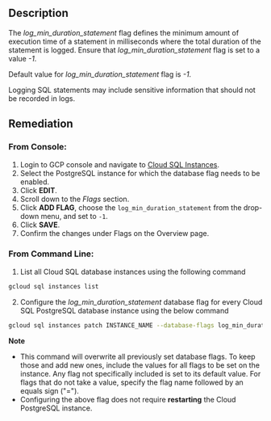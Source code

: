 ## Description

The *log_min_duration_statement* flag defines the minimum amount of execution time of a statement in milliseconds where the total duration of the statement is logged. Ensure that *log_min_duration_statement* flag is set to a value *-1*.

Default value for *log_min_duration_statement* flag is *-1*.

Logging SQL statements may include sensitive information that should not be recorded in logs.

## Remediation

### From Console:

1. Login to GCP console and navigate to [Cloud SQL Instances](https://console.cloud.google.com/sql/).
2. Select the PostgreSQL instance for which the database flag needs to be enabled.
3. Click **EDIT**.
4. Scroll down to the *Flags* section.
5. Click **ADD FLAG**, choose the `log_min_duration_statement` from the drop-down menu, and set to `-1`.
6. Click **SAVE**.
7. Confirm the changes under Flags on the Overview page.

### From Command Line:

1. List all Cloud SQL database instances using the following command

```bash
gcloud sql instances list
```
2. Configure the *log_min_duration_statement* database flag for every Cloud SQL PostgreSQL database instance using the below command

```bash
gcloud sql instances patch INSTANCE_NAME --database-flags log_min_duration_statement=-1
```

**Note**
- This command will overwrite all previously set database flags. To keep those and add new ones, include the values for all flags to be set on the instance. Any flag not specifically included is set to its default value. For flags that do not take a value, specify the flag name followed by an equals sign ("=").
- Configuring the above flag does not require **restarting** the Cloud PostgreSQL instance.